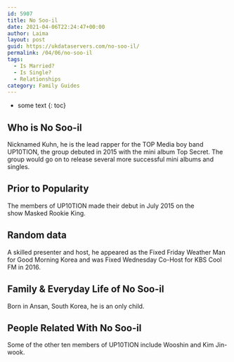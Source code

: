 ```yaml
---
id: 5907
title: No Soo-il
date: 2021-04-06T22:24:47+00:00
author: Laima
layout: post
guid: https://ukdataservers.com/no-soo-il/
permalink: /04/06/no-soo-il
tags:
  - Is Married?
  - Is Single?
  - Relationships
category: Family Guides
---
```


* some text
{: toc}


## Who is No Soo-il
                  
                  
                  
Nicknamed Kuhn, he is the lead rapper for the TOP Media boy band UP10TION, the group debuted in 2015 with the mini album Top Secret. The group would go on to release several more successful mini albums and singles. 
                  
              
            
              
            
                
                
                
## Prior to Popularity
                  
                  
                  
The members of UP10TION made their debut in July 2015 on the show Masked Rookie King. 
                  
              
            
              
            
                
                
                
## Random data
                  
                  
                  
A skilled presenter and host, he appeared as the Fixed Friday Weather Man for Good Morning Korea and was Fixed Wednesday Co-Host for KBS Cool FM in 2016. 
                  
              
            
              
            
                
                
                
## Family & Everyday Life of No Soo-il
                  
                  
                  
Born in Ansan, South Korea, he is an only child. 
                  
              
            
              
            
                
                
                
## People Related With No Soo-il
                  
                  
                  
Some of the other ten members of UP10TION include Wooshin and Kim Jin-wook. 
                  
              
            
              
            
                
              
            
              
              
            
            
              
            
          
          
          